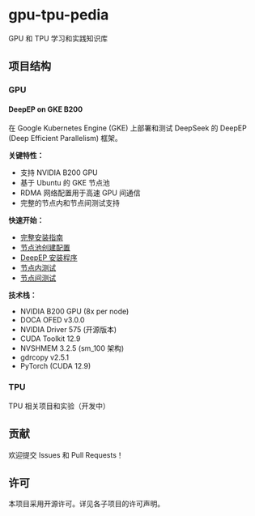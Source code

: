 # gpu-tpu-pedia

GPU 和 TPU 学习和实践知识库

## 项目结构

### GPU

#### DeepEP on GKE B200

在 Google Kubernetes Engine (GKE) 上部署和测试 DeepSeek 的 DeepEP (Deep Efficient Parallelism) 框架。

**关键特性：**
- 支持 NVIDIA B200 GPU
- 基于 Ubuntu 的 GKE 节点池
- RDMA 网络配置用于高速 GPU 间通信
- 完整的节点内和节点间测试支持

**快速开始：**
- [完整安装指南](gpu/deepep/README.md)
- [节点池创建配置](gpu/deepep/README.md#创建-gke-ubuntu-节点池)
- [DeepEP 安装程序](gpu/deepep/deepep-installer.yaml)
- [节点内测试](gpu/deepep/deepep-intranode.yaml)
- [节点间测试](gpu/deepep/deepep-internode.yaml)

**技术栈：**
- NVIDIA B200 GPU (8x per node)
- DOCA OFED v3.0.0
- NVIDIA Driver 575 (开源版本)
- CUDA Toolkit 12.9
- NVSHMEM 3.2.5 (sm_100 架构)
- gdrcopy v2.5.1
- PyTorch (CUDA 12.9)

### TPU

TPU 相关项目和实验（开发中）

## 贡献

欢迎提交 Issues 和 Pull Requests！

## 许可

本项目采用开源许可。详见各子项目的许可声明。
